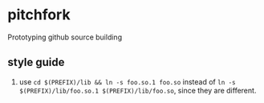 # pitchfork
Prototyping github source building

## style guide

1. use ```cd $(PREFIX)/lib && ln -s foo.so.1 foo.so``` instead of ```ln -s $(PREFIX)/lib/foo.so.1 $(PREFIX)/lib/foo.so```, since they are different.
